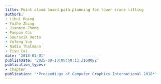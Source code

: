 ```yaml
---
title: Point cloud based path planning for tower crane lifting
authors:
- Lihui Huang
- Yuzhe Zhang
- Jianmin Zheng
- Panpan Cai
- Souravik Dutta
- Yufeng Yue
- Nadia Thalmann
- Yiyu Cai
date: '2018-01-01'
publishDate: '2025-09-10T08:50:13.216008Z'
publication_types:
- chapter
publication: '*Proceedings of Computer Graphics International 2018*'
---
```

